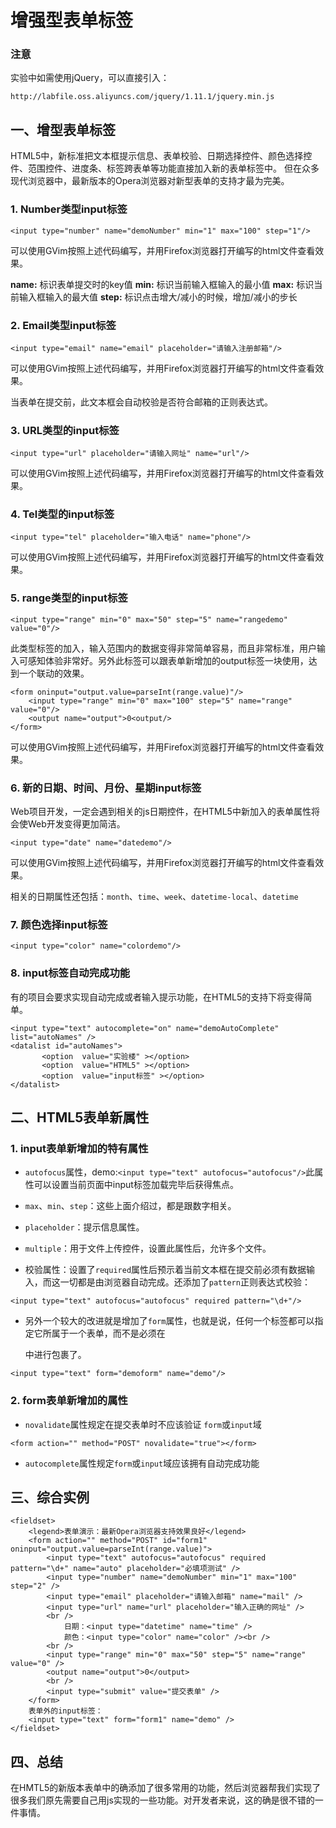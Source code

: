 # 增强型表单标签

### 注意

实验中如需使用jQuery，可以直接引入：

```
http://labfile.oss.aliyuncs.com/jquery/1.11.1/jquery.min.js
```

## 一、增型表单标签

HTML5中，新标准把文本框提示信息、表单校验、日期选择控件、颜色选择控件、范围控件、进度条、标签跨表单等功能直接加入新的表单标签中。
但在众多现代浏览器中，最新版本的Opera浏览器对新型表单的支持才最为完美。

### 1. Number类型input标签
```
<input type="number" name="demoNumber" min="1" max="100" step="1"/>
```

可以使用GVim按照上述代码编写，并用Firefox浏览器打开编写的html文件查看效果。

**name:** 标识表单提交时的key值
**min:** 标识当前输入框输入的最小值
**max:** 标识当前输入框输入的最大值
**step:** 标识点击增大/减小的时候，增加/减小的步长 

### 2. Email类型input标签
```
<input type="email" name="email" placeholder="请输入注册邮箱"/>
```

可以使用GVim按照上述代码编写，并用Firefox浏览器打开编写的html文件查看效果。

当表单在提交前，此文本框会自动校验是否符合邮箱的正则表达式。

### 3. URL类型的input标签
```
<input type="url" placeholder="请输入网址" name="url"/>
```

可以使用GVim按照上述代码编写，并用Firefox浏览器打开编写的html文件查看效果。

### 4. Tel类型的input标签
```
<input type="tel" placeholder="输入电话" name="phone"/>
```

可以使用GVim按照上述代码编写，并用Firefox浏览器打开编写的html文件查看效果。

### 5. range类型的input标签
```
<input type="range" min="0" max="50" step="5" name="rangedemo" value="0"/>
```

此类型标签的加入，输入范围内的数据变得非常简单容易，而且非常标准，用户输入可感知体验非常好。另外此标签可以跟表单新增加的output标签一块使用，达到一个联动的效果。

```
<form oninput="output.value=parseInt(range.value)"/>
    <input type="range" min="0" max="100" step="5" name="range" value="0"/>
    <output name="output">0<output/>
</form>
```

可以使用GVim按照上述代码编写，并用Firefox浏览器打开编写的html文件查看效果。

### 6. 新的日期、时间、月份、星期input标签
Web项目开发，一定会遇到相关的js日期控件，在HTML5中新加入的表单属性将会使Web开发变得更加简洁。
```
<input type="date" name="datedemo"/>
```
可以使用GVim按照上述代码编写，并用Firefox浏览器打开编写的html文件查看效果。

相关的日期属性还包括：`month`、`time`、`week`、`datetime-local`、`datetime`

### 7. 颜色选择input标签
```
<input type="color" name="colordemo"/>
```

### 8. input标签自动完成功能
有的项目会要求实现自动完成或者输入提示功能，在HTML5的支持下将变得简单。
```
<input type="text" autocomplete="on" name="demoAutoComplete" list="autoNames" />
<datalist id="autoNames">
       <option  value="实验楼" ></option>
       <option  value="HTML5" ></option>
       <option  value="input标签" ></option>
</datalist>
```

## 二、HTML5表单新属性

### 1. input表单新增加的特有属性

- `autofocus`属性，demo:`<input type="text" autofocus="autofocus"/>`此属性可以设置当前页面中input标签加载完毕后获得焦点。

- `max`、`min`、`step`：这些上面介绍过，都是跟数字相关。

- `placeholder`：提示信息属性。

- `multiple`：用于文件上传控件，设置此属性后，允许多个文件。

- 校验属性：设置了`required`属性后预示着当前文本框在提交前必须有数据输入，而这一切都是由浏览器自动完成。还添加了`pattern`正则表达式校验：
```
<input type="text" autofocus="autofocus" required pattern="\d+"/>
```

- 另外一个较大的改进就是增加了`form`属性，也就是说，任何一个标签都可以指定它所属于一个表单，而不是必须在<form></form>中进行包裹了。
```
<input type="text" form="demoform" name="demo"/>
```

### 2. form表单新增加的属性

- `novalidate`属性规定在提交表单时不应该验证 `form`或`input`域
```
<form action="" method="POST" novalidate="true"></form>
```

- `autocomplete`属性规定`form`或`input`域应该拥有自动完成功能

## 三、综合实例

```
<fieldset>
    <legend>表单演示：最新Opera浏览器支持效果良好</legend>
    <form action="" method="POST" id="form1" oninput="output.value=parseInt(range.value)">
        <input type="text" autofocus="autofocus" required pattern="\d+" name="auto" placeholder="必填项测试" />
        <input type="number" name="demoNumber" min="1" max="100" step="2" />
        <input type="email" placeholder="请输入邮箱" name="mail" />
        <input type="url" name="url" placeholder="输入正确的网址" />
        <br />
            日期：<input type="datetime" name="time" />
            颜色：<input type="color" name="color" /><br />
        <br />
        <input type="range" min="0" max="50" step="5" name="range" value="0" />
        <output name="output">0</output>
        <br />
        <input type="submit" value="提交表单" />
    </form>
    表单外的input标签：
    <input type="text" form="form1" name="demo" />
</fieldset>
```

## 四、总结

在HMTL5的新版本表单中的确添加了很多常用的功能，然后浏览器帮我们实现了很多我们原先需要自己用js实现的一些功能。对开发者来说，这的确是很不错的一件事情。
